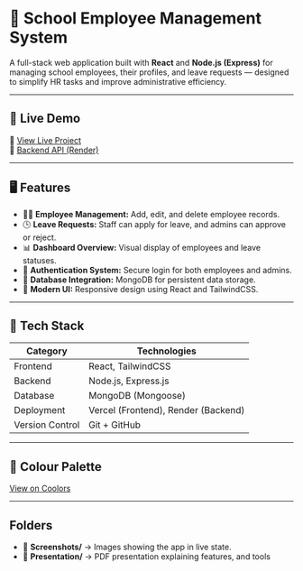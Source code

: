 # 🏫 School Employee Management System

A full-stack web application built with **React** and **Node.js (Express)** for managing school employees, their profiles, and leave requests — designed to simplify HR tasks and improve administrative efficiency.

---

## 🚀 Live Demo
🔗 [View Live Project](https://school-employee-management.vercel.app/)  
🔗 [Backend API (Render)](https://school-employee-management.onrender.com/)

---

## 🖥️ Features

- 👩‍🏫 **Employee Management:** Add, edit, and delete employee records.  
- 🕒 **Leave Requests:** Staff can apply for leave, and admins can approve or reject.  
- 📊 **Dashboard Overview:** Visual display of employees and leave statuses.  
- 🔐 **Authentication System:** Secure login for both employees and admins.  
- 💾 **Database Integration:** MongoDB for persistent data storage.  
- 🎨 **Modern UI:** Responsive design using React and TailwindCSS.

---

## 🧠 Tech Stack

| Category | Technologies |
|-----------|--------------|
| Frontend | React, TailwindCSS |
| Backend | Node.js, Express.js |
| Database | MongoDB (Mongoose) |
| Deployment | Vercel (Frontend), Render (Backend) |
| Version Control | Git + GitHub |

---

## 🎨 Colour Palette
[View on Coolors](https://coolors.co/3b82f6-2563eb-f97316-f472b6-dc2626-f9fafb-111827)

---

## Folders
- 📁 **Screenshots/** → Images showing the app in live state.
- 📁 **Presentation/** → PDF presentation explaining features, and tools

